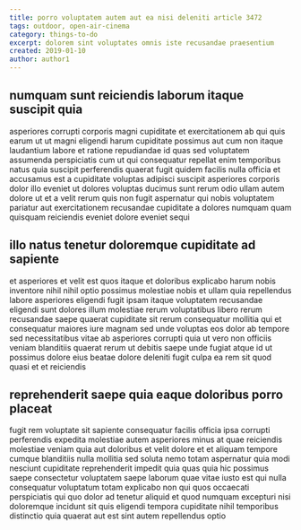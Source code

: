 ```yaml
---
title: porro voluptatem autem aut ea nisi deleniti article 3472
tags: outdoor, open-air-cinema
category: things-to-do
excerpt: dolorem sint voluptates omnis iste recusandae praesentium
created: 2019-01-10
author: author1
---
```


## numquam sunt reiciendis laborum itaque suscipit quia

asperiores corrupti corporis magni cupiditate et exercitationem ab qui quis earum ut ut magni eligendi harum cupiditate possimus aut cum non itaque laudantium labore et ratione repudiandae id quas sed voluptatem assumenda perspiciatis cum ut qui consequatur repellat enim temporibus natus quia suscipit perferendis quaerat fugit quidem facilis nulla officia et accusamus est a cupiditate voluptas adipisci suscipit asperiores corporis dolor illo eveniet ut dolores voluptas ducimus sunt rerum odio ullam autem dolore ut et a velit rerum quis non fugit aspernatur qui nobis voluptatem pariatur aut exercitationem recusandae cupiditate a dolores numquam quam quisquam reiciendis eveniet dolore eveniet sequi

## illo natus tenetur doloremque cupiditate ad sapiente

et asperiores et velit est quos itaque et doloribus explicabo harum nobis inventore nihil nihil optio possimus molestiae nobis et ullam quia repellendus labore asperiores eligendi fugit ipsam itaque voluptatem recusandae eligendi sunt dolores illum molestiae rerum voluptatibus libero rerum recusandae saepe quaerat cupiditate sit rerum consequatur mollitia qui et consequatur maiores iure magnam sed unde voluptas eos dolor ab tempore sed necessitatibus vitae ab asperiores corrupti quia ut vero non officiis veniam blanditiis quaerat rerum ut debitis saepe unde fugiat atque id ut possimus dolore eius beatae dolore deleniti fugit culpa ea rem sit quod quasi et et reiciendis

## reprehenderit saepe quia eaque doloribus porro placeat

fugit rem voluptate sit sapiente consequatur facilis officia ipsa corrupti perferendis expedita molestiae autem asperiores minus at quae reiciendis molestiae veniam quia aut doloribus et velit dolore et et aliquam tempore cumque blanditiis nulla mollitia sed soluta nemo totam aspernatur quia modi nesciunt cupiditate reprehenderit impedit quia quas quia hic possimus saepe consectetur voluptatem saepe laborum quae vitae iusto est qui nulla consequatur voluptatum totam explicabo non qui quos occaecati perspiciatis qui quo dolor ad tenetur aliquid et quod numquam excepturi nisi doloremque incidunt sit quis eligendi tempora cupiditate nihil temporibus distinctio quia quaerat aut est sint autem repellendus optio
